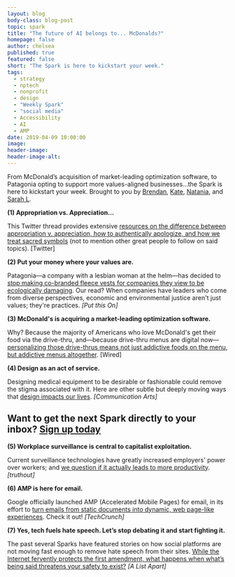 ```yaml
---
layout: blog
body-class: blog-post
topic: spark
title: "The future of AI belongs to... McDonalds?"
homepage: false
author: chelsea
published: true
featured: false
short: "The Spark is here to kickstart your week."
tags:
  - strategy
  - nptech
  - nonprofit
  - design
  - "Weekly Spark"
  - "social media"
  - Accessibility
  - AI
  - AMP
date: 2019-04-09 10:00:00
image:
header-image:
header-image-alt:
---
```

From McDonald’s acquisition of market-leading optimization software, to Patagonia opting to support more values-aligned businesses...the Spark is here to kickstart your week. Brought to you by [Brendan](https://thinkshout.com/team/brendan/), [Kate](https://thinkshout.com/team/kate/), [Natania](https://thinkshout.com/team/natania/), and [Sarah L](https://thinkshout.com/team/sarah/).

**(1) Appropriation vs. Appreciation...**  

This Twitter thread provides extensive [resources on the difference between appropriation v. appreciation, how to authentically apologize, and how we treat sacred symbols](https://twitter.com/nerdette/status/1104401355236564992) (not to mention other great people to follow on said topics). [Twitter]

**(2) Put your money where your values are.**  

Patagonia—a company with a lesbian woman at the helm—has decided to [stop making co-branded fleece vests for companies they view to be ecologically damaging](https://putthison.com/patagonia-drops-co-branded-fleece-vests/). Our read? When companies have leaders who come from diverse perspectives, economic and environmental justice aren't just values; they're practices. _[Put this On]_

**(3) McDonald's is acquiring a market-leading optimization software.**  

Why? Because the majority of Americans who love McDonald's get their food via the drive-thru, and—because drive-thru menus are digital now— [personalizing those drive-thrus means not just addictive foods on the menu, but addictive menus altogether](https://www.wired.com/story/mcdonalds-big-data-dynamic-yield-acquisition). [Wired]

**(4) Design as an act of service.**  

Designing medical equipment to be desirable or fashionable could remove the stigma associated with it. Here are other subtle but deeply moving ways that [design impacts our lives](https://www.commarts.com/columns/n-rregaard).  _[Communication Arts]_

## Want to get the next Spark directly to your inbox? [**Sign up today**](http://eepurl.com/dFrmtn)  

**(5) Workplace surveillance is central to capitalist exploitation.**  

Current surveillance technologies have greatly increased employers' power over workers; and [we question if it actually leads to more productivity](https://truthout.org/articles/workplace-surveillance-is-central-to-capitalist-exploitation/). _[truthout]_

**(6) AMP is here for email.**  

Google officially launched AMP (Accelerated Mobile Pages) for email, in its effort to [turn emails from static documents into dynamic, web page-like experiences](https://techcrunch.com/2019/03/26/google-makes-emails-more-dynamic-with-amp-for-email/). Check it out! _[TechCrunch]_

**(7) Yes, tech fuels hate speech. Let’s stop debating it and start fighting it.**  

The past several Sparks have featured stories on how social platforms are not moving fast enough to remove hate speech from their sites. [While the Internet fervently protects the first amendment, what happens when what’s being said threatens your safety to exist?](https://alistapart.com/article/canary-in-a-coal-mine-how-tech-provides-platforms-for-hate) _[A List Apart]_


